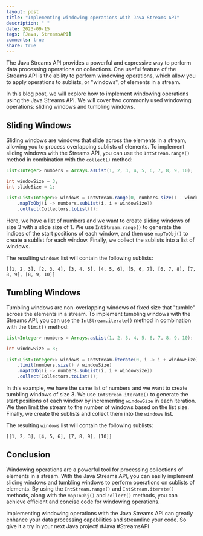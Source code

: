 ```yaml
---
layout: post
title: "Implementing windowing operations with Java Streams API"
description: " "
date: 2023-09-15
tags: [Java, StreamsAPI]
comments: true
share: true
---
```


The Java Streams API provides a powerful and expressive way to perform data processing operations on collections. One useful feature of the Streams API is the ability to perform windowing operations, which allow you to apply operations to sublists, or "windows", of elements in a stream.

In this blog post, we will explore how to implement windowing operations using the Java Streams API. We will cover two commonly used windowing operations: sliding windows and tumbling windows.

## Sliding Windows

Sliding windows are windows that slide across the elements in a stream, allowing you to process overlapping sublists of elements. To implement sliding windows with the Streams API, you can use the `IntStream.range()` method in combination with the `collect()` method:

```java
List<Integer> numbers = Arrays.asList(1, 2, 3, 4, 5, 6, 7, 8, 9, 10);

int windowSize = 3;
int slideSize = 1;

List<List<Integer>> windows = IntStream.range(0, numbers.size() - windowSize + 1)
    .mapToObj(i -> numbers.subList(i, i + windowSize))
    .collect(Collectors.toList());
```
Here, we have a list of numbers and we want to create sliding windows of size 3 with a slide size of 1. We use `IntStream.range()` to generate the indices of the start positions of each window, and then use `mapToObj()` to create a sublist for each window. Finally, we collect the sublists into a list of windows.

The resulting `windows` list will contain the following sublists:
```
[[1, 2, 3], [2, 3, 4], [3, 4, 5], [4, 5, 6], [5, 6, 7], [6, 7, 8], [7, 8, 9], [8, 9, 10]]
```

## Tumbling Windows

Tumbling windows are non-overlapping windows of fixed size that "tumble" across the elements in a stream. To implement tumbling windows with the Streams API, you can use the `IntStream.iterate()` method in combination with the `limit()` method:

```java
List<Integer> numbers = Arrays.asList(1, 2, 3, 4, 5, 6, 7, 8, 9, 10);

int windowSize = 3;

List<List<Integer>> windows = IntStream.iterate(0, i -> i + windowSize)
    .limit(numbers.size() / windowSize)
    .mapToObj(i -> numbers.subList(i, i + windowSize))
    .collect(Collectors.toList());
```

In this example, we have the same list of numbers and we want to create tumbling windows of size 3. We use `IntStream.iterate()` to generate the start positions of each window by incrementing `windowSize` in each iteration. We then limit the stream to the number of windows based on the list size. Finally, we create the sublists and collect them into the `windows` list.

The resulting `windows` list will contain the following sublists:
```
[[1, 2, 3], [4, 5, 6], [7, 8, 9], [10]]
```

## Conclusion

Windowing operations are a powerful tool for processing collections of elements in a stream. With the Java Streams API, you can easily implement sliding windows and tumbling windows to perform operations on sublists of elements. By using the `IntStream.range()` and `IntStream.iterate()` methods, along with the `mapToObj()` and `collect()` methods, you can achieve efficient and concise code for windowing operations.

Implementing windowing operations with the Java Streams API can greatly enhance your data processing capabilities and streamline your code. So give it a try in your next Java project! #Java #StreamsAPI